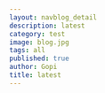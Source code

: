 ```yaml
---
layout: navblog_detail
description: latest
category: test
image: blog.jpg
tags: all
published: true
author: Gopi
title: latest
---
```




